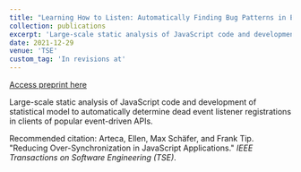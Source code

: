 ```yaml
---
title: "Learning How to Listen: Automatically Finding Bug Patterns in Event-Driven JavaScript APIs"
collection: publications
excerpt: 'Large-scale static analysis of JavaScript code and development of statistical model to automatically determine dead event listener registrations in popular event-driven APIs.'
date: 2021-12-29
venue: 'TSE'
custom_tag: 'In revisions at'
---
```


<a href='http://emarteca.github.io/files/tse21.pdf'>Access preprint here</a>

Large-scale static analysis of JavaScript code and development of statistical model to automatically determine dead event listener registrations in clients of popular event-driven APIs.

Recommended citation: Arteca, Ellen, Max Schäfer, and Frank Tip.	"Reducing Over-Synchronization in JavaScript Applications." <i>IEEE Transactions on Software Engineering (TSE)</i>.